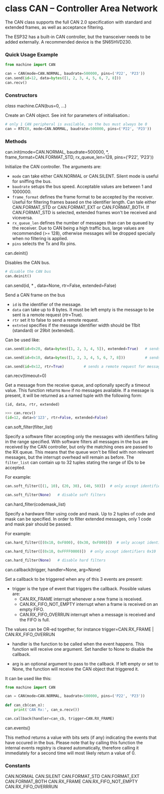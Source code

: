 # class CAN – Controller Area Network

The CAN class supports the full CAN 2.0 specification with standard and extended frames, as well as acceptance filtering.

The ESP32 has a built-in CAN controller, but the transceiver needs to be added externally. A recommended device is the SN65HVD230.

### Quick Usage Example

```python
from machine import CAN

can = CAN(mode=CAN.NORMAL, baudrate=500000, pins=('P22', 'P23'))
can.send(id=12, data=bytes([1, 2, 3, 4, 5, 6, 7, 8]))
can.recv()
```

### Constructors

<class><i>class</i> machine.CAN(bus=0, ...)</class>

Create an CAN object. See init for parameters of initialisation.:

```python
# only 1 CAN peripheral is available, so the bus must always be 0
can = RTC(0, mode=CAN.NORMAL, baudrate=500000, pins=('P22', 'P23'))
```

### Methods

<function>can.init(mode=CAN.NORMAL, baudrate=500000, *, frame_format=CAN.FORMAT_STD, rx_queue_len=128, pins=('P22', 'P23'))</function>

Initialize the CAN controller. The arguments are:

- ``mode`` can take either <constant>CAN.NORMAL</constant> or <constant>CAN.SILENT</constant>. Silent mode is useful for sniffing the bus.
- ``baudrate`` setups the bus speed. Acceptable values are between 1 and 1000000.
- ``frame_format`` defines the frame format to be accepted by the receiver. Useful for filtering frames based on the identifier length. Can tale either <constant>CAN.FORMAT_STD</constant> or <constant>CAN.FORMAT_EXT</constant> or <constant>CAN.FORMAT_BOTH</constant>. If <constant>CAN.FORMAT_STD</constant> is selected, extended frames won't be received and viceversa.
- ``rx_queue_len`` defines the number of messages than can be queued by the receiver. Due to CAN being a high traffic bus, large values are recommended (>= 128), otherwise messages will be dropped specially when no filtering is applied.
- ``pins`` selects the Tx and Rx pins.

<function>can.deinit()</function>

Disables the CAN bus.

```python
# disable the CAN bus
can.deinit()
```

<function>can.send(id, * , data=None, rtr=False, extended=False)</function>

Send a CAN frame on the bus

- ``id`` is the identifier of the message.
- ``data`` can take up to 8 bytes. It must be left empty is the message to be sent is a remote request (rtr=True).
- ``rtr`` set it to false to send a remote request.
- ``extnted`` specifies if the message identifier width should be 11bit (standard) or 29bit (extended).

Can be used like:

```python
can.send(id=0x20, data=bytes([1, 2, 3, 4, 5]), extended=True)   # sends 5 bytes with an extended identifier

can.send(id=0x10, data=bytes([1, 2, 3, 4, 5, 6, 7, 8]))         # sends 8 bytes with an standard identifier

can.send(id=0x12, rtr=True)         # sends a remote request for message id=0x12

```

<function>can.recv(timeout=0)</function>

Get a message from the receive queue, and optionally specify a timeout value. This function returns ``None`` if no messages available.
If a message is present, it will be returned as a named tuple with the following form:

``(id, data, rtr, extended)``

```python
>>> can.recv()
(id=12, data=b'123', rtr=False, extended=False)
```

<function>can.soft_filter(filter_list)</function>

Specify a software filter accepting only the messages with identifiers falling in the range specified. With software filters all messages in the bus are received by the CAN controller, but only the matching ones are passed to the RX queue. This means that the queue won't be filled with non relevant messages, but the interrupt overhead will remain as before. The ``filter_list`` can contain up to 32 tuples stating the range of IDs to be accepted.

For example:

```python
can.soft_filter([(1, 10), (20, 30), (40, 50)])  # only accept identifiers from 1 to 10, from 20 to 30 and from 40 to 50.

can.soft_filter(None)   # disable soft filters
```

<function>can.hard_filter(codemask_list)</function>

Specify a hardware filter using code and mask. Up to 2 tuples of code and mask can be specified. In order to filter extended messages,
only 1 code and mask pair should be passed.

For example:

```python
can.hard_filter([(0x10, 0xF800), (0x30, 0xF800)])  # only accept identifiers 0x10 and 0x30

can.hard_filter([(0x10, 0xFFFF0000)])  # only accept identifiers 0x10

can.hard_filter(None)   # disable hard filters
```

<function>can.callback(trigger, handler=None, arg=None)</function>

Set a callback to be triggered when any of this 3 events are present: 

- trigger is the type of event that triggers the callback. Possible values are:
	- <constant>CAN.RX_FRAME</constant> interrupt whenever a new frame is received.
	- <constant>CAN.RX_FIFO_NOT_EMPTY</constant> interrupt when a frame is received on an empty FIFO.
	- <constant>CAN.RX_FIFO_OVERRUN</constant> interrupt when a message is received and the FIFO is full.

The values can be OR-ed together, for instance trigger=CAN.RX_FRAME | CAN.RX_FIFO_OVERRUN

- handler is the function to be called when the event happens. This function will receive one argument. Set handler to None to disable the callback.

- arg is an optional argument to pass to the callback. If left empty or set to None, the function will receive the CAN object that triggered it.


It can be used like this:

```python
from machine import CAN

can = CAN(mode=CAN.NORMAL, baudrate=500000, pins=('P22', 'P23'))
 
def can_cb(can_o):
    print('CAN Rx:', can_o.recv())

can.callback(handler=can_cb, trigger=CAN.RX_FRAME)
```

<function>can.events()</function>

This method returns a value with bits sets (if any) indicating the events that have occured in the bus. Please note that by calling this function the internal events registry is cleared automatically, therefore calling it immediately for a second time will most likely return a value of 0.


### Constants
<constant>CAN.NORMAL</constant> <constant>CAN.SILENT</constant> <constant>CAN.FORMAT_STD</constant> <constant>CAN.FORMAT_EXT</constant> <constant>CAN.FORMAT_BOTH</constant> <constant>CAN.RX_FRAME</constant> <constant>CAN.RX_FIFO_NOT_EMPTY</constant> <constant>CAN.RX_FIFO_OVERRRUN</constant>
